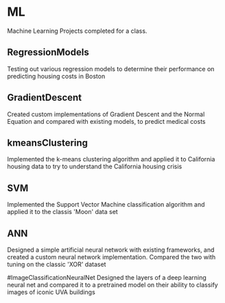 # ML
Machine Learning Projects completed for a class.

## RegressionModels
Testing out various regression models to determine their performance on predicting housing costs in Boston

## GradientDescent
Created custom implementations of Gradient Descent and the Normal Equation and compared with existing models, to predict medical costs

## kmeansClustering
Implemented the k-means clustering algorithm and applied it to California housing data to try to understand the California housing crisis

## SVM
Implemented the Support Vector Machine classification algorithm and applied it to the classis 'Moon' data set

## ANN
Designed a simple artificial neural network with existing frameworks, and created a custom neural network implementation. Compared the two with tuning 
on the classic 'XOR' dataset

#ImageClassificationNeuralNet
Designed the layers of a deep learning neural net and compared it to a pretrained model on their ability to classify images of iconic UVA buildings 
